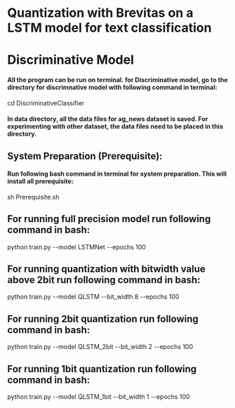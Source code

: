 # Quantization  with Brevitas on a LSTM model for text classification  

# Discriminative Model

#### All the program can be run on terminal. for Discriminative model, go to the directory for discrimnative model with following command in terminal:
cd DiscriminativeClassifier  
#### In data directory, all the data files for ag_news dataset is saved. For experimenting with other dataset, the data files need to be placed in this directory.

## System Preparation (Prerequisite):
#### Run following bash command in terminal for system preparation. This will install all prerequisite:
sh Prerequisite.sh

## For running full precision model run following command in bash:
python train.py --model LSTMNet --epochs 100

## For running quantization with bitwidth value above 2bit run following command in bash:  
python train.py --model QLSTM --bit_width 8 --epochs 100


## For running 2bit quantization run following command in bash:
python train.py --model QLSTM_2bit --bit_width 2 --epochs 100


## For running 1bit quantization run following command in bash:
python train.py --model QLSTM_1bit --bit_width 1 --epochs 100
